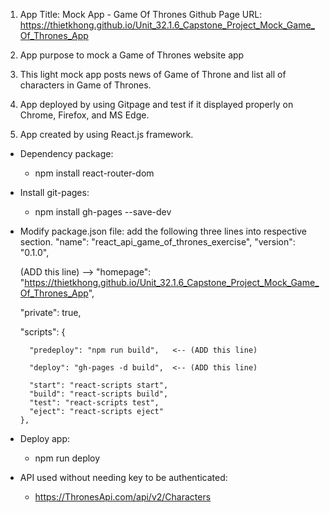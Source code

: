 1. App Title: Mock App - Game Of Thrones
   Github Page URL: https://thietkhong.github.io/Unit_32.1.6_Capstone_Project_Mock_Game_Of_Thrones_App

2. App purpose to mock a Game of Thrones website app

3. This light mock app posts news of Game of Throne and list all of characters in Game of Thrones.

4. App deployed by using Gitpage and test if it displayed properly on Chrome, Firefox, and MS Edge.

5. App created by using React.js framework.

- Dependency package:
  + npm install react-router-dom

- Install git-pages:
  + npm install gh-pages --save-dev

- Modify package.json file: add the following three lines into respective section.
    "name": "react_api_game_of_thrones_exercise",
    "version": "0.1.0",
  
    (ADD this line) --> "homepage": "https://thietkhong.github.io/Unit_32.1.6_Capstone_Project_Mock_Game_Of_Thrones_App",
  
    "private": true,

    "scripts": {
  
        "predeploy": "npm run build",   <-- (ADD this line) 

        "deploy": "gh-pages -d build",  <-- (ADD this line) 

        "start": "react-scripts start",
        "build": "react-scripts build",
        "test": "react-scripts test",
        "eject": "react-scripts eject"
      },

- Deploy app:
  +  npm run deploy

- API used without needing key to be authenticated:
  + https://ThronesApi.com/api/v2/Characters 
